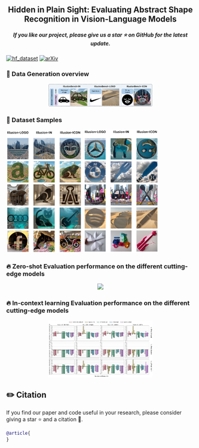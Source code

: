 <p>
<h2 align="center"> Hidden in Plain Sight: Evaluating Abstract Shape Recognition in Vision-Language Models</a></h2>

<h5 align="center"> If you like our project, please give us a star ⭐ on GitHub for the latest update.  </h2>


[![hf_dataset](https://img.shields.io/badge/%F0%9F%A4%97-Dataset%20In%20HF-red.svg)](https://huggingface.co/datasets/arshiahemmat/IllusionBench)
[![arXiv](https://img.shields.io/badge/Arxiv-2401.15947-b31b1b.svg?logo=arXiv)](https://arxiv.org/) 


### 🔎 Data Generation overview
<p align="center">
<img src="assets/overview-1.png" width=55%>
</p>


### 📝 Dataset Samples

<div class="image-container">
  <img src="assets/4.png" width="40%">
  <img src="assets/5.png" width="40%">
</div>


### 🔥 Zero-shot Evaluation performance on the different cutting-edge models
<p align="center">
<img src="assets/Total_plot_shape_v15-1.png" width=55%>
</p>

### 🔥 In-context learning Evaluation performance on the different cutting-edge models
<p align="center">
<img src="assets/icl_averaged_results-1.png" width=55%>
</p>



## ✏️ Citation
If you find our paper and code useful in your research, please consider giving a star :star: and a citation :pencil:.

```BibTeX
@article{
}
```
